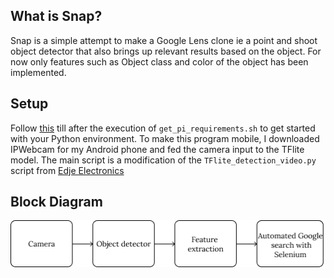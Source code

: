 ## What is Snap?

Snap is a simple attempt to make a Google Lens clone ie a point and shoot object detector that also brings up relevant results based on the object. For now only features such as Object class and color of the object has been implemented.

## Setup

Follow [this](https://www.youtube.com/watch?v=aimSGOAUI8Y) till after the execution of `get_pi_requirements.sh` to get started with your Python environment.
To make this program mobile, I downloaded IPWebcam for my Android phone and fed the camera input to the TFlite model. The main script is a modification of the `TFlite_detection_video.py` script from [Edje Electronics](https://github.com/EdjeElectronics/TensorFlow-Lite-Object-Detection-on-Android-and-Raspberry-Pi)

## Block Diagram
![Block Diagram](https://github.com/TonyJacb/Snap/blob/main/Group%205.png)
